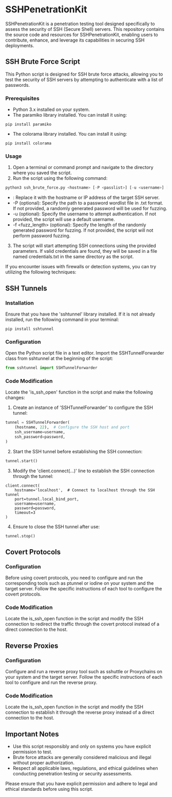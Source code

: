 # SSHPenetrationKit
SSHPenetrationKit is a penetration testing tool designed specifically to assess the security of SSH (Secure Shell) servers. This repository contains the source code and resources for SSHPenetrationKit, enabling users to contribute, enhance, and leverage its capabilities in securing SSH deployments.

## SSH Brute Force Script
This Python script is designed for SSH brute force attacks, allowing you to test the security of SSH servers by attempting to authenticate with a list of passwords.
### Prerequisites
* Python 3.x installed on your system.
*  The paramiko library installed. You can install it using:
```shell
pip install paramiko
```
* The colorama library installed. You can install it using:
```shell
pip install colorama
```
### Usage
1. Open a terminal or command prompt and navigate to the directory where you saved the script.
2. Run the script using the following command:
```python
python3 ssh_brute_force.py <hostname> [-P <passlist>] [-u <username>] [-f <fuzz_length>]
```
* <hostname>: Replace it with the hostname or IP address of the target SSH server.
* -P <passlist> (optional): Specify the path to a password wordlist file in .txt format. If not provided, a randomly generated password will be used for fuzzing.
* -u <username> (optional): Specify the username to attempt authentication. If not provided, the script will use a default username.
* -f <fuzz_length> (optional): Specify the length of the randomly generated password for fuzzing. If not provided, the script will not perform password fuzzing.
3. The script will start attempting SSH connections using the provided parameters. If valid credentials are found, they will be saved in a file named credentials.txt in the same directory as the script.

If you encounter issues with firewalls or detection systems, you can try utilizing the following techniques:

## SSH Tunnels
### Installation
Ensure that you have the 'sshtunnel' library installed. If it is not already installed, run the following command in your terminal:
```shell
pip install sshtunnel
```
### Configuration
Open the Python script file in a text editor.
Import the SSHTunnelForwarder class from sshtunnel at the beginning of the script:
```python
from sshtunnel import SSHTunnelForwarder
```
### Code Modification
Locate the 'is_ssh_open' function in the script and make the following changes:
1. Create an instance of 'SSHTunnelForwarder' to configure the SSH tunnel:
```python
tunnel = SSHTunnelForwarder(
    (hostname, 22),  # Configure the SSH host and port
    ssh_username=username,
    ssh_password=password,
)
```
2. Start the SSH tunnel before establishing the SSH connection:
```python
tunnel.start()
```
3. Modify the 'client.connect(...)' line to establish the SSH connection through the tunnel:
```pyhton
client.connect(
    hostname='localhost',  # Connect to localhost through the SSH tunnel
    port=tunnel.local_bind_port,
    username=username,
    password=password,
    timeout=3
)
```
4. Ensure to close the SSH tunnel after use:
```python
tunnel.stop()
```

## Covert Protocols
### Configuration
Before using covert protocols, you need to configure and run the corresponding tools such as ptunnel or iodine on your system and the target server. Follow the specific instructions of each tool to configure the covert protocols.
### Code Modification
Locate the is_ssh_open function in the script and modify the SSH connection to redirect the traffic through the covert protocol instead of a direct connection to the host.

## Reverse Proxies
### Configuration
Configure and run a reverse proxy tool such as sshuttle or Proxychains on your system and the target server. Follow the specific instructions of each tool to configure and run the reverse proxy.
### Code Modification
Locate the is_ssh_open function in the script and modify the SSH connection to establish it through the reverse proxy instead of a direct connection to the host.

## Important Notes

* Use this script responsibly and only on systems you have explicit permission to test.
* Brute force attacks are generally considered malicious and illegal without proper authorization.
* Respect all applicable laws, regulations, and ethical guidelines when conducting penetration testing or security assessments.

Please ensure that you have explicit permission and adhere to legal and ethical standards before using this script.

